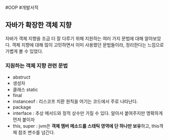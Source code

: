 #OOP #개발서적 

## 자바가 확장한 객체 지향
자바가 객체 지향을 조금 더 잘 다루기 위해 지원하는 여러 가지 문법에 대해 알아보았다. 객체 지향에 대해 많이 고민하면서 이미 사용했던 문법들이라, 정리한다는 느낌으로 가볍게 볼 수 있었다.

### 지원하는 객체 지향 관련 문법
+ abstruct
+ 생성자
+ 클래스 static
+ final
+ instanceof : 리스코프 치환 원칙을 어기는 코드에서 주로 나타난다.
+ package
+ interface : 추상 메서드와 정적 상수만 가질 수 있다. 알아서 붙여주지만 명확하게 먼저 붙이자
+ this, super : jvm은 **객체 멤버 메소드를 스태틱 영역에 단 하나만 보유**하고, this객체 참조 변수를 넘긴다.
